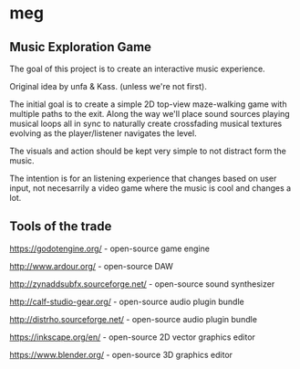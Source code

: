 # meg

## Music Exploration Game

The goal of this project is to create an interactive music experience.

Original idea by unfa & Kass. (unless we're not first).

The initial goal is to create a simple 2D top-view maze-walking game with multiple paths to the exit. Along the way we'll place sound sources playing musical loops all in sync to naturally create crossfading musical textures evolving as the player/listener navigates the level.

The visuals and action should be kept very simple to not distract form the music.

The intention is for an listening experience that changes based on user input, not necesarrily a video game where the music is cool and changes a lot.

## Tools of the trade

https://godotengine.org/ - open-source game engine

http://www.ardour.org/ - open-source DAW

http://zynaddsubfx.sourceforge.net/ - open-source sound synthesizer

http://calf-studio-gear.org/ - open-source audio plugin bundle

http://distrho.sourceforge.net/ - open-source audio plugin bundle

https://inkscape.org/en/ - open-source 2D vector graphics editor

https://www.blender.org/ - open-source 3D graphics editor
